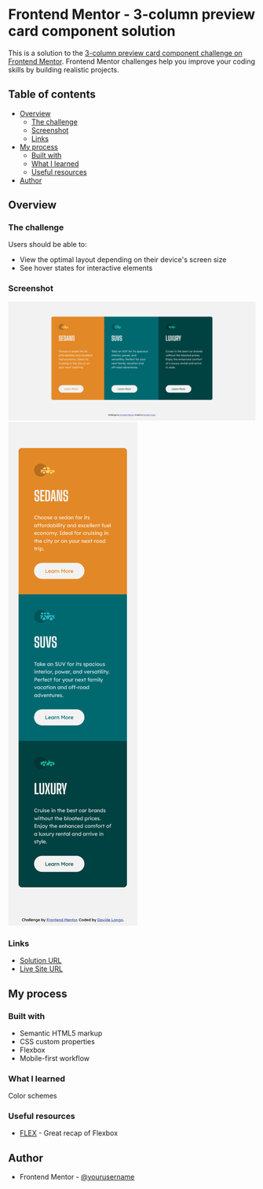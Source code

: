 # Frontend Mentor - 3-column preview card component solution

This is a solution to the [3-column preview card component challenge on Frontend Mentor](https://www.frontendmentor.io/challenges/3column-preview-card-component-pH92eAR2-). Frontend Mentor challenges help you improve your coding skills by building realistic projects. 

## Table of contents

- [Overview](#overview)
  - [The challenge](#the-challenge)
  - [Screenshot](#screenshot)
  - [Links](#links)
- [My process](#my-process)
  - [Built with](#built-with)
  - [What I learned](#what-i-learned)
  - [Useful resources](#useful-resources)
- [Author](#author)

## Overview

### The challenge

Users should be able to:

- View the optimal layout depending on their device's screen size
- See hover states for interactive elements

### Screenshot

![](screenshot/desktop.png)
![](screenshot/mobile.png)

### Links

- [Solution URL](https://github.com/davidelng/3-column-preview-card-component)
- [Live Site URL](https://davidelng.github.io/3-column-preview-card-component/)

## My process

### Built with

- Semantic HTML5 markup
- CSS custom properties
- Flexbox
- Mobile-first workflow

### What I learned

Color schemes

### Useful resources

- [FLEX](https://flexbox.malven.co/) - Great recap of Flexbox

## Author

- Frontend Mentor - [@yourusername](https://www.frontendmentor.io/profile/davidelng)
